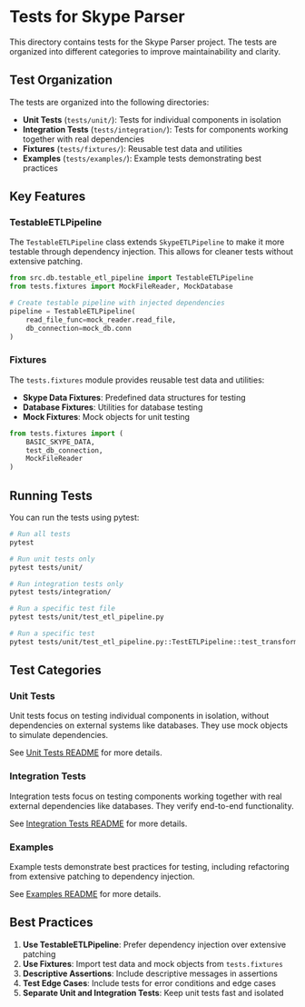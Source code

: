 # Tests for Skype Parser

This directory contains tests for the Skype Parser project. The tests are organized into different categories to improve maintainability and clarity.

## Test Organization

The tests are organized into the following directories:

- **Unit Tests** (`tests/unit/`): Tests for individual components in isolation
- **Integration Tests** (`tests/integration/`): Tests for components working together with real dependencies
- **Fixtures** (`tests/fixtures/`): Reusable test data and utilities
- **Examples** (`tests/examples/`): Example tests demonstrating best practices

## Key Features

### TestableETLPipeline

The `TestableETLPipeline` class extends `SkypeETLPipeline` to make it more testable through dependency injection. This allows for cleaner tests without extensive patching.

```python
from src.db.testable_etl_pipeline import TestableETLPipeline
from tests.fixtures import MockFileReader, MockDatabase

# Create testable pipeline with injected dependencies
pipeline = TestableETLPipeline(
    read_file_func=mock_reader.read_file,
    db_connection=mock_db.conn
)
```

### Fixtures

The `tests.fixtures` module provides reusable test data and utilities:

- **Skype Data Fixtures**: Predefined data structures for testing
- **Database Fixtures**: Utilities for database testing
- **Mock Fixtures**: Mock objects for unit testing

```python
from tests.fixtures import (
    BASIC_SKYPE_DATA,
    test_db_connection,
    MockFileReader
)
```

## Running Tests

You can run the tests using pytest:

```bash
# Run all tests
pytest

# Run unit tests only
pytest tests/unit/

# Run integration tests only
pytest tests/integration/

# Run a specific test file
pytest tests/unit/test_etl_pipeline.py

# Run a specific test
pytest tests/unit/test_etl_pipeline.py::TestETLPipeline::test_transform
```

## Test Categories

### Unit Tests

Unit tests focus on testing individual components in isolation, without dependencies on external systems like databases. They use mock objects to simulate dependencies.

See [Unit Tests README](unit/README.md) for more details.

### Integration Tests

Integration tests focus on testing components working together with real external dependencies like databases. They verify end-to-end functionality.

See [Integration Tests README](integration/README.md) for more details.

### Examples

Example tests demonstrate best practices for testing, including refactoring from extensive patching to dependency injection.

See [Examples README](examples/README.md) for more details.

## Best Practices

1. **Use TestableETLPipeline**: Prefer dependency injection over extensive patching
2. **Use Fixtures**: Import test data and mock objects from `tests.fixtures`
3. **Descriptive Assertions**: Include descriptive messages in assertions
4. **Test Edge Cases**: Include tests for error conditions and edge cases
5. **Separate Unit and Integration Tests**: Keep unit tests fast and isolated